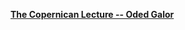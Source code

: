 [**The Copernican Lecture -- Oded Galor**](https://www.youtube.com/watch?v=u_ZXQoH2k7k&feature=share)